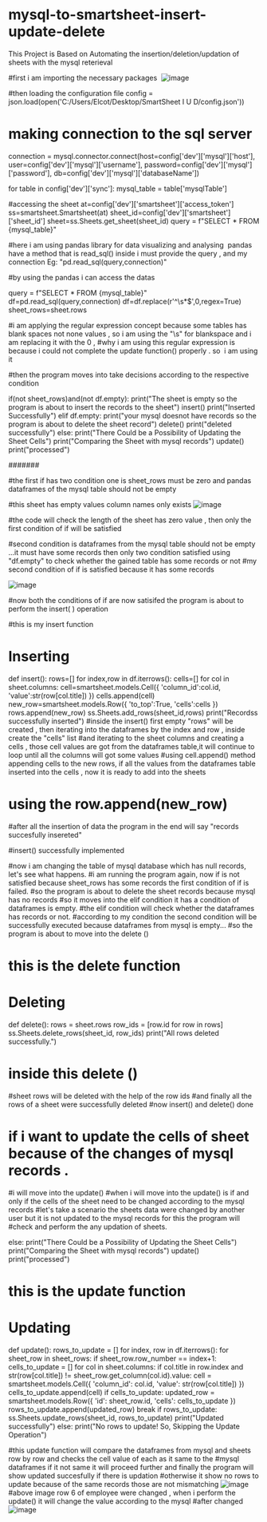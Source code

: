 # mysql-to-smartsheet-insert-update-delete
This Project is Based on Automating the insertion/deletion/updation of sheets with the mysql reterieval

#first i am importing the necessary packages 
![image](https://user-images.githubusercontent.com/90912183/236824480-78196580-f9d3-4ffe-b600-99d20ad44b9e.png)


#then loading the configuration file 
config = json.load(open('C:/Users/Elcot/Desktop/SmartSheet I U D/config.json'))

# making connection to the sql server 
connection = mysql.connector.connect(host=config['dev']['mysql']['host'],
                             user=config['dev']['mysql']['username'],
                             password=config['dev']['mysql']['password'],
                             db=config['dev']['mysql']['databaseName'])

for table in config['dev']['sync']:
    mysql_table = table['mysqlTable']
    
#accessing the sheet
at=config['dev']['smartsheet']['access_token']
ss=smartsheet.Smartsheet(at)
sheet_id=config['dev']['smartsheet']['sheet_id']
sheet=ss.Sheets.get_sheet(sheet_id)
query = f"SELECT * FROM {mysql_table}"

#here i am using pandas library for data visualizing and analysing 
pandas have a method that is read_sql() inside i must provide the query , and my connection Eg: "pd.read_sql(query,connection)"

#by using the pandas i can access the datas 

query = f"SELECT * FROM {mysql_table}"
df=pd.read_sql(query,connection)
df=df.replace(r'^\s*$',0,regex=True)
sheet_rows=sheet.rows

#i am applying the regular expression concept because some tables has blank spaces not none values , so i am using the "\s" for blankspace and i am replacing it with the 0 , 
#why i am using this regular expression is because i could not complete the update function() properly . so  i am using it


#then the program moves into take decisions according to the respective condition

if(not sheet_rows)and(not df.empty):
    print("The sheet is empty so the program is about to insert the records to the sheet")
    insert()
    print("Inserted Successfully")
elif df.empty:
    print("your mysql doesnot have records so the program is about to delete the sheet record")
    delete()
    print("deleted successfully")
else:
    print("There Could be a Possibility of Updating the Sheet Cells")
    print("Comparing the Sheet with mysql records")
    update()
    print("processed")
    
#######

#the first if has two condition one is sheet_rows must be zero and pandas dataframes of the mysql table should not be empty

#this sheet has empty values column names only exists
![image](https://user-images.githubusercontent.com/90912183/237012904-971f86cc-fa8d-4ac1-8a54-5016c2ed6802.png)

#the code will check the length of the sheet has zero value , then only the first condition of if will be satisfied

#second condition is dataframes from the mysql table should not be empty ...it must have some records then only two condition satisfied using "df.empty" to check whether the gained table has some records or not
#my second condition of if is satisfied because it has some records

![image](https://user-images.githubusercontent.com/90912183/237012582-8be89604-3fc2-4320-b115-d660c7aed0fa.png)

#now  both the conditions of if are now satisifed the program is about to perform the insert( ) operation

#this is my insert function
# Inserting #
def insert():
    rows=[]
    for index,row in df.iterrows():
        cells=[]
        for col in sheet.columns:
            cell=smartsheet.models.Cell({
            'column_id':col.id,
            'value':str(row[col.title])
            })
            cells.append(cell)
            new_row=smartsheet.models.Row({
            'to_top':True,
            'cells':cells
            })
        rows.append(new_row)
    ss.Sheets.add_rows(sheet_id,rows)
    print("Recordss successfully inserted")
#inside the insert() first empty "rows" will be created , then iterating into the dataframes by the index and row , inside create the "cells" list
#and iterating to the sheet columns and creating a cells , those cell values are got from the dataframes table,it will continue to loop until all the columns will got some values 
#using cell.append() method appending cells to the new rows, if all the values from the dataframes table inserted into the cells , now it is ready to add into the sheets
# using the row.append(new_row)
#after all the insertion of data the program in the end will say "records succesfully insereted"

#insert() successfully implemented 

#now i am changing the  table of mysql database which has null records, let's see what happens.
#i am running the program again, now if is not satisfied because sheet_rows has some records the first condition of if is failed.
#so the program is about to delete the sheet records because mysql has no records 
#so it moves into the elif condition it has a condition of dataframes is empty.
#the elif condition will check whether the dataframes has records or not.
#according to my condition the second condition will be successfully executed because dataframes from mysql is empty...
#so the program is about to move into the delete () 

# this is the delete function 
# Deleting #
def delete():
    rows = sheet.rows
    row_ids = [row.id for row in rows]
    ss.Sheets.delete_rows(sheet_id, row_ids)
    print("All rows deleted successfully.")


# inside this delete ()
#sheet rows will be deleted with the help of the row ids 
#and finally all the rows of a sheet were successfully deleted 
#now insert() and delete() done

# if i want to update the cells of sheet because of the changes of mysql records .
#i will move into the update() 
#when i will move into the update() is if and only if the cells of the sheet need to be  changed according to the mysql records
#let's take a scenario the sheets data were changed by another user but it is not updated to the mysql records for this the program will #check and perform the any updation of sheets.

else:
    print("There Could be a Possibility of Updating the Sheet Cells")
    print("Comparing the Sheet with mysql records")
    update()
    print("processed")
    
    
# this is the update function 
# Updating #
def update():
    rows_to_update = []
    for index, row in df.iterrows():
        for sheet_row in sheet_rows:
            if sheet_row.row_number == index+1:
                cells_to_update = []
                for col in sheet.columns:
                    if col.title in row.index and str(row[col.title]) != sheet_row.get_column(col.id).value:
                        cell = smartsheet.models.Cell({
                            'column_id': col.id,
                            'value': str(row[col.title])
                        })
                        cells_to_update.append(cell)
                if cells_to_update:
                    updated_row = smartsheet.models.Row({
                        'id': sheet_row.id,
                        'cells': cells_to_update
                    })
                    rows_to_update.append(updated_row)
                    break
    if rows_to_update:
        ss.Sheets.update_rows(sheet_id, rows_to_update)
        print("Updated successfully")
    else:
        print("No rows to update! So, Skipping the Update Operation")
        
        
#this update function will compare the dataframes from mysql and sheets row by row and checks the cell value of each as it same to the #mysql dataframes if it not same it will proceed further and finally the program will show updated succesfully if there is updation
#otherwise it show no rows to update because of the same records those are not mismatching
![image](https://user-images.githubusercontent.com/90912183/237022788-124848d7-a2a9-46ef-883b-20d2d31a61ad.png)
#above image row 6 of employee were changed , when i perform the update() it will  change the value according to the mysql
#after changed
![image](https://user-images.githubusercontent.com/90912183/237023474-223bba25-fbee-4043-bfdc-c9dc6a95cd9f.png)


